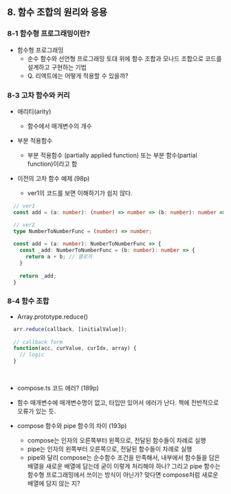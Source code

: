 ## 8. 함수 조합의 원리와 응용

### 8-1 함수형 프로그래밍이란?
- 함수형 프로그래밍
  - 순수 함수와 선언형 프로그래밍 토대 위에 함수 조합과 모나드 조합으로 코드를 설계하고 구현하는 기법
  - Q. 리액트에는 어떻게 적용할 수 있을까?
  

### 8-3 고차 함수와 커리
  - 애리티(arity)
    - 함수에서 매개변수의 개수
  - 부분 적용함수
    - 부분 적용함수 (partially applied function) 또는 부분 함수(partial function)이라고 함
    
  - 이전의 고차 함수 예제 (98p)
    - ver1의 코드를 보면 이해하기가 쉽지 않다.
  ```typescript
    // ver1
    const add = (a: number): (number) => number => (b: number): number => a + b
  
    // ver2
    type NumberToNumberFunc = (number) => number;
    
    const add = (a: number): NumberToNumberFunc => {
      const _add: NumberToNumberFunc = (b: number): number => {
        return a + b; // 클로저
      }
    
      return _add;
    }
  ```
  
 ### 8-4 함수 조합
  - Array.prototype.reduce()
  ```typescript
    arr.reduce(callback, [initialValue]);
    
    // callback form
    function(acc, curValue, curIdx, array) {
      // logic
    }
    
    
  ```
  
  - compose.ts 코드 에러? (189p)
  
  - 함수 매개변수에 매개변수명이 없고, 타입만 있어서 에러가 난다. 책에 전반적으로 오류가 있는 듯.
  
  - compose 함수와 pipe 함수의 차이 (193p)
    - compose는 인자의 오른쪽부터 왼쪽으로, 전달된 함수들이 차례로 실행
    - pipe는 인자의 왼쪽부터 오른쪽으로, 전달된 함수들이 차례로 실행
    - pipe와 달리 compose는 순수함수 조건을 만족해서, 
    내부에서 함수들을 담은 배열을 새로운 배열에 담는데 굳이 이렇게 처리해야 하나? 
    그리고 pipe 함수는 함수형 프로그래밍에서 쓰이는 방식이 아닌가? 
    맞다면 compose처럼 새로운 배열에 담지 않는 지? 
 
 
  

